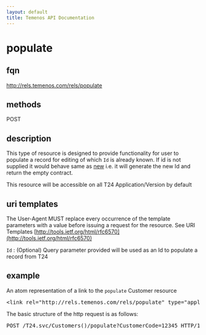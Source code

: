 ```yaml
---
layout: default
title: Temenos API Documentation
---
```


# populate

## fqn
http://rels.temenos.com/rels/populate

## methods
POST

## description
This type of resource is designed to provide functionality for user to populate a record for editing of which `Id` is already known. If id is not supplied it would behave same as [new](../new) i.e. it will generate the new Id and return the empty contract. 

This resource will be accessible on all T24 Application/Version by default


## uri templates
The User-Agent MUST replace every occurrence of the template parameters with a value before issuing a request for the resource.  See URI Templates [http://tools.ietf.org/html/rfc6570](http://tools.ietf.org/html/rfc6570)

`Id`	: (Optional) Query parameter provided will be used as an Id to populate a record from T24

## example
An atom representation of a link to the `populate` Customer resource
<pre>
&lt;link rel="http://rels.temenos.com/rels/populate" type="application/atom+xml;type=entry" title="Customer Populate" href="Customers()/populate*{?CustomerCode=12345}*"/&gt;
</pre>

The basic structure of the http request is as follows:
<pre>
POST /T24.svc/Customers()/populate?CustomerCode=12345 HTTP/1.1
</pre>